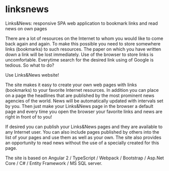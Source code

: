 # linksnews
Links&amp;News: responsive SPA web application to bookmark links and read news on own pages

There are a lot of resources on the Internet to whom you would like to come back again and again. To make this possible you need to store somewhere links (bookmarks) to such resources. The paper on which you have written down a link will be lost immediately. Use of the browser to store links is uncomfortable. Everytime search for the desired link using of Google is tedious. So what to do?

Use Links&News website!

The site makes it easy to create your own web pages with links (bookmarks) to your favorite Internet resources. In addition you can place on a page the headlines that are published by the most prominent news agencies of the world. News will be automatically updated with intervals set by you. Then just make your Links&News page in the browser a default page and every time you open the browser your favorite links and news are right in front of to you!

If desired you can publish your Links&News pages and they are available to any Internet user. You can also include pages published by others into the list of your pages and use them as well as your own. The site also provides an opportunity to read news without the use of a specially created for this page.

The site is based on Angular 2 / TypeScript / Webpack / Bootstrap / Asp.Net Core / C# / Entity Framework / MS SQL server.
